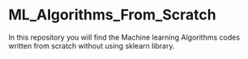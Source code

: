 # ML_Algorithms_From_Scratch


In this repository you will find the Machine learning Algorithms codes written from scratch without using sklearn library.
